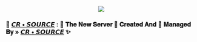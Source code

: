 <p align="center"><a href="https://t.me/cr_source"><img src="https://telegra.ph/file/cfc7f28d42e738861e3f4.jpg"></a></p>

### 🥀 [𝘾𝙍 • 𝙎𝙊𝙐𝙍𝘾𝙀](https://t.me/cr_source/4405) : 🍁 𝐓𝐡𝐞 𝐍𝐞𝐰 𝐒𝐞𝐫𝐯𝐞𝐫 📡 𝐂𝐫𝐞𝐚𝐭𝐞𝐝 𝐀𝐧𝐝 💞 𝐌𝐚𝐧𝐚𝐠𝐞𝐝 𝐁𝐲 » [𝘾𝙍 • 𝙎𝙊𝙐𝙍𝘾𝙀](https://t.me/iamkaal) ✨